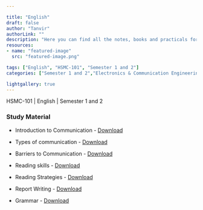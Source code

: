 ```yaml
---

title: "English"
draft: false
author: "Tanvir"
authorLink: ""
description: "Here you can find all the notes, books and practicals for the subject."
resources:
- name: "featured-image"
  src: "featured-image.png"

tags: ["English", "HSMC-101", "Semester 1 and 2"]
categories: ["Semester 1 and 2","Electronics & Communication Engineering", "Computer Science & Engineering", "Information Technology", "Civil Engineering", "Electrical Engineering","Mechanical Engineering"]

lightgallery: true
---
```

HSMC-101 | English | Semester 1 and 2

<!--more-->

### Study Material

- Introduction to Communication - [Download](https://github.com/gndecnotes/Notes/raw/main/Semester%201%20and%202/Chemistry%20Group/English/1%20Introduction%20to%20Communication%20in%20English/Introduction%20to%20Communication.pptx)

- Types of communication - [Download](https://github.com/gndecnotes/Notes/raw/main/Semester%201%20and%202/Chemistry%20Group/English/1%20Introduction%20to%20Communication%20in%20English/Types%20of%20communication.pptx)

- Barriers to Communication - [Download](https://github.com/gndecnotes/Notes/raw/main/Semester%201%20and%202/Chemistry%20Group/English/1%20Introduction%20to%20Communication%20in%20English/Barriers%20to%20Communication.pptx)

- Reading skills - [Download](https://github.com/gndecnotes/Notes/raw/main/Semester%201%20and%202/Chemistry%20Group/English/3%20Reading%20Skills/Reading%20skills.pptx)

- Reading Strategies - [Download](https://github.com/gndecnotes/Notes/raw/main/Semester%201%20and%202/Chemistry%20Group/English/3%20Reading%20Skills/Reading%20Strategies.pptx)

- Report Writing - [Download](https://github.com/gndecnotes/Notes/raw/main/Semester%201%20and%202/Chemistry%20Group/English/7%20Communication%20and%20Technical%20Writing/REPORT%20WRITING.pptx)

- Grammar - [Download](https://github.com/gndecnotes/Notes/raw/main/Semester%201%20and%202/Chemistry%20Group/English/Grammar.pdf)
